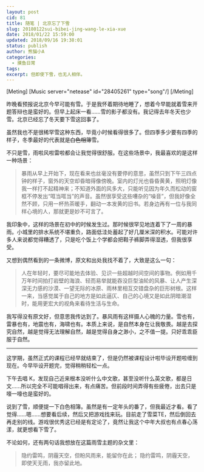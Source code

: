 ```yaml
---
layout: post
cid: 81
title: 随笔 | 北京忘了下雪
slug: 20180122sui-bibei-jing-wang-le-xia-xue
date: 2018/01/22 15:59:00
updated: 2018/09/16 19:38:01
status: publish
author: 熊猫小A
categories: 
  - 摸鱼日常
tags: 
excerpt: 但即使下雪，也无人相伴。
---
```



[Meting]
[Music server="netease" id="28405261" type="song"/]
[/Meting]


昨晚看预报说北京今早可能有雪。于是我怀着期待地睡了，想着今早能就着雪来开题答辩也是蛮好的。但早上起床一看……雪的影子都没有。我记得去年冬天也少雪。北京已经忘了冬天要下雪这回事了。

虽然我也不是很稀罕雪这种东西，毕竟小时候看得很多了。但四季多少要有四季的样子，冬季最好的代表就是~~白色相簿~~雪。

不只是雪，雨啦风啦雷啦都会让我觉得很舒服。在这些场景中，我最喜欢的是这样一种场景：

> 暴雨从早上开始下，现在看来也丝毫没有要停的意思，虽然只到下午三四点钟的样子，窗外的天空却昏暗得像傍晚。室内的灯光也昏昏黄黄，照明灯像我一样打不起精神来；不知道外面的风多大，只能听见因为年久而松动的窗框不停发出“哐当哐当”的声音。虽然很享受这些嘈杂的“噪音”，但我好像全然不顾，只用一杯热茶暖手，翻动一本发黄的旧书。若身边再有一位与我同样心境的人，那就更是妙不可言了。

我印象中，这样的场景在初中的时候发生过。那时候很罕见地连着下了一周的暴雨。小城里的排水系统不堪重负，路面低洼处蓄起了好几厘米深的积水。可能对许多人来说都觉得糟透了，只是吃个饭上个学都会把鞋子裤脚弄得湿透，但我很享受。

又想到偶然看到的一条微博，原文和出处我找不着了，大致是这么一句：

> 人在年轻时，要尽可能地去体验、见识一些超越时间空间的事物。例如用千万年时间拍打岩壁的海浪、轻而易举就能吞没巨型油轮的风暴、让人产生深深无力感的沙漠、一望无际的冰原、雨林里相互交错盘杂的巨形树根。这样一来，当感觉属于自己的地方是如此逼仄、自己的心境又是如此阴暗潮湿时，能用更宏大的视角来看待生活与生命。

我写得没有原文好，但意思我传达到了。暴风雨有这样摄人心魄的力量。雪也有，雷暴也有，地震也有，海啸也有。本质上来说，是自然本身在让我敬畏。越是去探究自然，越是觉得无法理解自然，越是觉得自身之渺小，之不值一提。只好乖乖臣服于自然。

-------

这学期，虽然正式的课程已经早就结束了，但是仍然被课程设计啦毕设开题啦缠到现在。今早毕设开题完，觉得稍稍轻松一点。

下午去唱 K，发现自己近来根本没听什么中文歌，甚至没听什么英文歌，都是日文……所以完全不可能唱得出来，有点痛苦。但前段时间弄得有些疲倦，出去只是嚎一嚎也是蛮好的。

说到了雪，顺便提一下白色相簿。虽然是有一定年头的番了，但我最近才看。看了觉得……嗯……想要看后续，然后又把游戏找来玩。目前走了雪菜TE，然后倒回去再走别的线。游戏很优秀这已经是有定论了，竟然让我这个中年大叔也有点春心荡漾，就更想看下雪了。

不论如何，还有两句话我想放在这篇雨雪主题的杂文里：

> 隐约雷鸣，阴霾天空，但盼风雨来，能留你在此；
> 隐约雷鸣，阴霾天空，即使天无雨，我亦留此地。